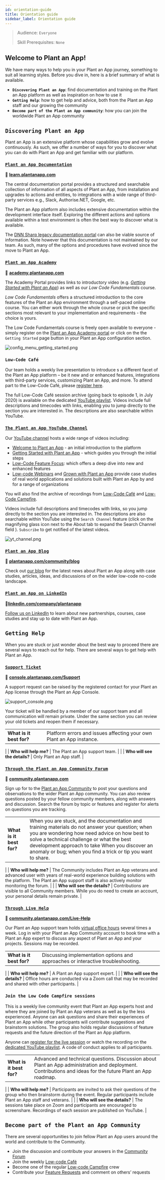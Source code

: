 ```yaml
---
id: orientation-guide
title: Orientation guide
sidebar_label: Orientation guide
---
```


> Audience: `Everyone`
> 
> Skill Prerequisites: `None`

## Welcome to Plant an App!

We have many ways to help you in your Plant an App journey, something to suit all learning styles.
Before you dive in, here is a brief summary of what is available.

* <strong>`Discovering Plant an App`</strong>: find documentation and training on the Plant an App platform as well as inspiration on how to use it
* <strong>`Getting Help`</strong>: how to get help and advice, both from the Plant an App staff and our growing the community
* <strong>`Become part of the Plant an App community`</strong>: how you can join the worldwide Plant an App community

## `Discovering Plant an App`

Plant an App is an extensive platform whose capabilities grow and evolve continuously. As such, we offer a number of ways for you to discover what you can do with Plant an App and get familiar with our platform.

### <a href="https://learn.plantanapp.com/docs/audience">`Plant an App Documentation`</a>

🔗 **<a href="https://learn.plantanapp.com/docs/audience">learn.plantanapp.com</a>**

The central documentation portal provides a structured and searchable collection of information of all aspects of Plant an App, from installation and upgrades to actions and entities, to integrations with a wide range of third- party services e.g., Slack, Authorise.NET, Google, etc.

The Plant an App platform also includes extensive documentation within the development interface itself. Exploring the different actions and options available within a test environment is often the best way to discover what is available.

The [DNN Sharp legacy documentation portal](https://docs.dnnsharp.com/) can also be viable source of information. Note however that this documentation is not maintained by our team. As such, many of the options and procedures have evolved since the move to Plant an App.

### <a href="https://academy.plantanapp.com">`Plant an App Academy`</a>

🔗 **<a href="https://academy.plantanapp.com">academy.plantanapp.com</a>** 

The Academy Portal provides links to introductory video (e.g. <em>[Getting Started with Plant an App](https://www.youtube.com/watch?v=zOGVh-zEsqs&list=PL67RlTAxc73ESnxFEw0i7AU7yMrmLYAyh)</em>) as well as our *Low Code Fundamentals* course.

*Low Code Fundamentals* offers a structured introduction to the core features of the Plant an App environment through a self-paced online course. You can either work through the whole course or pick the specific sections most relevant to your implementation and requirements - the choice is yours.

The Low Code Fundamentals course is freely open available to everyone - simply register on the <a href="https://academy.plantanapp.com">Plant an App Academy portal</a> or click on the the `Getting Started` page button in your Plant an App configuration section.

<img src="/img/config_menu_getting_started.png" alt="config_menu_getting_started.png">

### `Low-Code Café`

Our team holds a weekly live presentation to introduce s a different facet of the Plant an App platform – be it new and or enhanced features, integrations with third-party services, customizing Plant an App, and more. To attend part to the Low-Code Café, please [register here](https://us02web.zoom.us/webinar/register/WN_Y0OUx5njQFatTEMCk3B0yg).

The full Low-Code Café session archive (going back to episode 1, in July 2020) is available on the dedicated [YouTube playlist](https://www.youtube.com/playlist?list=PL67RlTAxc73EADPcPrLHLGaVu4zXOGuyi). Videos include full descriptions and timecodes with links, enabling you to jump directly to the section you are interested in. The descriptions are also searchable within YouTube.

### [`The Plant an App YouTube Channel`](https://www.youtube.com/channel/UC7wl5WsqwdQTx_pGDhrY-3g)

Our [YouTube channel](https://www.youtube.com/channel/UC7wl5WsqwdQTx_pGDhrY-3g) hosts a wide range of videos including:

* [Welcome to Plant an App](https://www.youtube.com/watch?v=CI7PRWH4LZE&list=PL67RlTAxc73EvgExSy24Pq_9SMUuu0vhx) \- an initial introduction to the platform
* [Getting Started with Plant an App](https://www.youtube.com/watch?v=zOGVh-zEsqs&list=PL67RlTAxc73ESnxFEw0i7AU7yMrmLYAyh) \- which guides you through the initial steps
* [Low-Code Feature Focus](https://www.youtube.com/watch?v=NxBEoG-Kkyo&list=PL67RlTAxc73HwiL13W1nvYZ_Wgb2jhWwd): which offers a deep dive into new and enhanced features
* [Low-code Webinars](https://www.youtube.com/watch?v=lCHT_MG7tHM&list=PL67RlTAxc73E2j2lNptJTLqxCUi9fu_hF) and [Grown with Plant an App](https://www.youtube.com/watch?v=KR_-KRBEMcA&list=PL67RlTAxc73HqRV-kU-pc7W8mcbq9J-3z) provide case studies of real world applications and solutions built with Plant an App by and for a range of organizations

You will also find the archive of recordings from [Low-Code Café](https://www.youtube.com/watch?v=msRn9r54YEA&list=PL67RlTAxc73EADPcPrLHLGaVu4zXOGuyi) and [Low-Code Campfire](https://www.youtube.com/watch?v=GlmwWI5M7PI&list=PL67RlTAxc73FrdF2_oXlirJVUeTsGdAZA).

Videos include full descriptions and timecodes with links, so you jump directly to the section you are interested in. The descriptions are also searchable within YouTube using the `Search Channel` feature (click on the magnifying glass icon next to the About tab to expand the Search Channel field ). `Subscribe` to get notified of the latest videos.

<img src="/img/yt_channel.png" alt="yt_channel.png">

### <a href="https://www.plantanapp.com/community/blog">`Plant an App Blog`</a>

🔗 **<a href="https://www.plantanapp.com/community/blog">plantanapp.com/community/blog</a>**

Check out <a href="https://www.plantanapp.com/community/blog">our blog</a> for the latest news about Plant an App along with case studies, articles, ideas, and discussions of on the wider low-code no-code landscape.

### [`Plant an App on LinkedIn`](https://www.linkedin.com/company/plantanapp/)

🔗<strong>[linkedin.com/company/plantanapp](https://www.linkedin.com/company/plantanapp/)</strong>

[Follow us on LinkedIn](https://www.linkedin.com/company/plantanapp/) to learn about new partnerships, courses, case studies and stay up to date with Plant an App.

## `Getting Help`

When you are stuck or just wonder about the best way to proceed there are several ways to reach out for help. There are several ways to get help with Plant an App.

### <a href="https://console.plantanapp.com/Support">`Support Ticket`</a>

🔗 **<a href="https://console.plantanapp.com/Support">console.plantanapp.com/Support</a>**

A support request can be raised by the registered contact for your Plant an App license through the Plant an App Console.

<img src="/img/support_console.png" alt="support_console.png">

Your ticket will be handled by a member of our support team and all communication will remain private. Under the same section you can review your old tickets and reopen them if necessary.

|  |  |
| --- | --- |
| **What is it best for?** | Platform errors and issues affecting your own Plant an App instance. |
|
| **Who will help me?** | The Plant an App support team. |
|
| **Who will see the details?** | Only Plant an App staff. |

### <a href="https://community.plantanapp.com/">`Through the Plant an App Community Forum`</a>

🔗 **<a href="https://community.plantanapp.com/">community.plantanapp.com</a>**

Sign up for to the <a href="https://community.plantanapp.com/">Plant an App Community</a> to post your questions and observations to the wider Plant an App community. You can also review questions posted by your fellow community members, along with answers and discussion. Search the forum by topic or features and register for alerts on questions you are tracking.

|  |  |
| --- | --- |
| **What is it best for?** | When you are stuck, and the documentation and training materials do not answer your question; when you are wondering how need advice on how best to solve a technical challenge or what the best development approach to take When you discover an anomaly or bug; when you find a trick or tip you want to share. |
|
| **Who will help me?** | The Community includes Plant an App veterans and advanced user with years of real-world experience building solutions with the platform. The Plant an App support staff is also actively monitor monitoring the forum. |
|
| **Who will see the details?** | Contributions are visible to all Community members. While you do need to create an account, your personal details remain private. |

### <a href="https://community.plantanapp.com/Live-Help">`Through Live Help`</a>

🔗 **<a href="https://community.plantanapp.com/Live-Help">community.plantanapp.com/Live-Help</a>**

Our Plant an App support team holds <a href="https://community.plantanapp.com/Live-Help">virtual office hours</a> several times a week. Log in with your Plant an App Community account to book time with a Plant an App expert to discuss any aspect of Plant an App and your projects. Sessions may be recorded.

|  |  |
| --- | --- |
| **What is it best for?** | Discussing implementation options and approaches or interactive troubleshooting. |
|
| **Who will help me?** | A Plant an App support expert. |
|
| **Who will see the details?** | Office hours are conducted via a Zoom call that may be recorded and shared with other participants. |

### `Join the Low Code Campfire sessions`

This is a weekly live community event that Plant an App experts host and where they are joined by Plant an App veterans as well as by the less experienced. Anyone can ask questions and share their experiences of Plant an App while other participants will contribute suggestions and brainstorm solutions. The group also holds regular discussions of feature requests and the future direction of the Plant an App platform.

Anyone can [register for the live session](https://us02web.zoom.us/meeting/register/tZAqfu2rqTgtG9yVpLeC_fWGZWjKztUX3S2_) or watch the recording on the [dedicated YouTube playlist](https://www.youtube.com/playlist?list=PL67RlTAxc73FrdF2_oXlirJVUeTsGdAZA). A code of conduct applies to all participants.

|  |  |
| --- | --- |
| **What is it best for?** | Advanced and technical questions. Discussion about Plant an App administration and deployment. Contributions and ideas for the future Plant an App roadmap. |
|
| **Who will help me?** | Participants are invited to ask their questions of the group who then brainstorm during the event. Regular participants include Plant an App staff and veterans. |
|
| **Who will see the details?** | The sessions take place on Zoom and participants are encouraged to screenshare. Recordings of each session are published on YouTube. |

## `Become part of the Plant an App Community`

There are several opportunities to join fellow Plant an App users around the world and contribute to the Community.

* Join the discussion and contribute your answers in the <a href="https://community.plantanapp.com/Live-Help">Community Forum</a>
* Join the weekly [Low-code Café](https://us02web.zoom.us/webinar/register/WN_Y0OUx5njQFatTEMCk3B0yg)
* Become one of the regular [Low-code Campfire](https://us02web.zoom.us/meeting/register/tZAqfu2rqTgtG9yVpLeC_fWGZWjKztUX3S2_) crew
* Contribute your <a href="https://community.plantanapp.com/Feature-Requests">Feature Requests</a> and comment on others’ requests